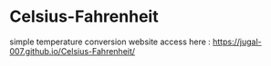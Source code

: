 # Celsius-Fahrenheit
simple temperature conversion website
access here : https://jugal-007.github.io/Celsius-Fahrenheit/

